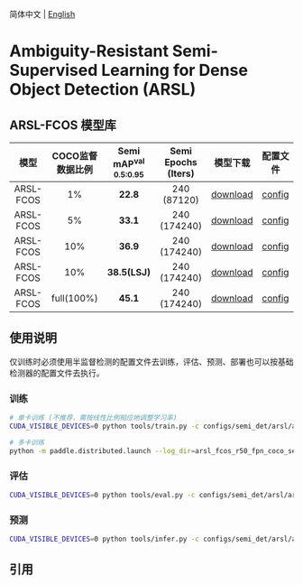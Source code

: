 简体中文 | [English](README_en.md)

# Ambiguity-Resistant Semi-Supervised Learning for Dense Object Detection (ARSL)

## ARSL-FCOS 模型库

|      模型      |  COCO监督数据比例 | Semi mAP<sup>val<br>0.5:0.95 |  Semi Epochs (Iters)  |  模型下载  |   配置文件   |
| :------------: | :---------:|:----------------------------: | :------------------: |:--------: |:----------: |
| ARSL-FCOS     |    1% |  **22.8**  | 240 (87120)   | [download](https://paddledet.bj.bcebos.com/models/arsl_fcos_r50_fpn_coco_semi001.pdparams) | [config](./arsl_fcos_r50_fpn_coco_semi001.yml) |
| ARSL-FCOS     |    5% |  **33.1**  | 240 (174240)  | [download](https://paddledet.bj.bcebos.com/models/arsl_fcos_r50_fpn_coco_semi005.pdparams) | [config](./arsl_fcos_r50_fpn_coco_semi005.yml ) |
| ARSL-FCOS     |   10% |  **36.9**  | 240 (174240)  | [download](https://paddledet.bj.bcebos.com/models/arsl_fcos_r50_fpn_coco_semi010.pdparams) | [config](./arsl_fcos_r50_fpn_coco_semi010.yml ) |
| ARSL-FCOS     |   10% |  **38.5(LSJ)**  | 240 (174240)  | [download](https://paddledet.bj.bcebos.com/models/arsl_fcos_r50_fpn_coco_semi010_lsj.pdparams) | [config](./arsl_fcos_r50_fpn_coco_semi010_lsj.yml ) |
| ARSL-FCOS     |   full(100%) |  **45.1**  | 240 (174240)  | [download](https://paddledet.bj.bcebos.com/models/arsl_fcos_r50_fpn_coco_full.pdparams) | [config](./arsl_fcos_r50_fpn_coco_full.yml ) |



## 使用说明

仅训练时必须使用半监督检测的配置文件去训练，评估、预测、部署也可以按基础检测器的配置文件去执行。

### 训练

```bash
# 单卡训练 (不推荐，需按线性比例相应地调整学习率)
CUDA_VISIBLE_DEVICES=0 python tools/train.py -c configs/semi_det/arsl/arsl_fcos_r50_fpn_coco_semi010.yml --eval

# 多卡训练
python -m paddle.distributed.launch --log_dir=arsl_fcos_r50_fpn_coco_semi010/ --gpus 0,1,2,3,4,5,6,7 tools/train.py -c configs/semi_det/arsl/arsl_fcos_r50_fpn_coco_semi010.yml --eval
```

### 评估

```bash
CUDA_VISIBLE_DEVICES=0 python tools/eval.py -c configs/semi_det/arsl/arsl_fcos_r50_fpn_coco_semi010.yml -o weights=output/arsl_fcos_r50_fpn_coco_semi010/model_final.pdparams
```

### 预测

```bash
CUDA_VISIBLE_DEVICES=0 python tools/infer.py -c configs/semi_det/arsl/arsl_fcos_r50_fpn_coco_semi010.yml -o weights=output/arsl_fcos_r50_fpn_coco_semi010/model_final.pdparams --infer_img=demo/000000014439.jpg
```


## 引用

```

```
